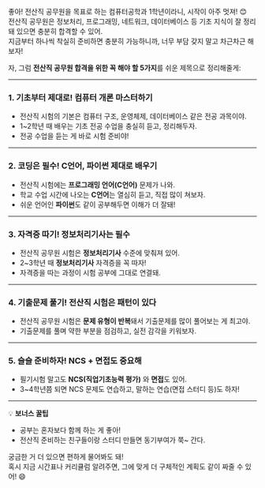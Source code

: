 좋아! 전산직 공무원을 목표로 하는 컴퓨터공학과 1학년이라니, 시작이 아주 멋져! 😊  
전산직 공무원은 정보처리, 프로그래밍, 네트워크, 데이터베이스 등 기초 지식이 잘 정리돼 있으면 충분히 합격할 수 있어.  
지금부터 하나씩 착실히 준비하면 충분히 가능하니까, 너무 부담 갖지 말고 차근차근 해보자!

자, 그럼 **전산직 공무원 합격을 위한 꼭 해야 할 5가지**를 쉬운 제목으로 정리해줄게:

---

### 1. **기초부터 제대로! 컴퓨터 개론 마스터하기**
- 전산직 시험의 기본은 컴퓨터 구조, 운영체제, 데이터베이스 같은 전공 과목이야.
- 1~2학년 때 배우는 기초 전공 수업을 충실히 듣고, 정리해두자.
- 전공 수업을 듣는 게 바로 시험 준비야!

---

### 2. **코딩은 필수! C언어, 파이썬 제대로 배우기**
- 전산직 시험에는 **프로그래밍 언어(C언어)** 문제가 나와.
- 학교 수업 시간에 나오는 **C언어**는 열심히 듣고, 직접 많이 쳐보자.
- 쉬운 언어인 **파이썬**도 같이 공부해두면 이해가 더 잘돼!

---

### 3. **자격증 따기! 정보처리기사는 필수**
- 전산직 공무원 시험은 **정보처리기사** 수준에 맞춰져 있어.
- 2~3학년 때 **정보처리기사** 자격증을 꼭 따자!
- 자격증을 따는 과정이 시험 공부에 그대로 연결돼.

---

### 4. **기출문제 풀기! 전산직 시험은 패턴이 있다**
- 전산직 공무원 시험은 **문제 유형이 반복**돼서 기출문제를 많이 풀어보는 게 최고야.
- 기출문제를 풀며 약한 부분을 점검하고, 실전 감각을 키워보자.

---

### 5. **슬슬 준비하자! NCS + 면접도 중요해**
- 필기시험 말고도 **NCS(직업기초능력 평가)** 와 **면접**도 있어.
- 3~4학년쯤 되면 NCS 문제도 연습하고, 말하는 연습(면접 스터디 등)도 하자!

---

💡 **보너스 꿀팁**  
- 공부는 혼자보다 함께 하는 게 좋아!  
- 전산직 준비하는 친구들이랑 스터디 만들면 동기부여가 쭉~ 간다.

궁금한 거 더 있으면 편하게 물어봐도 돼!  
혹시 지금 시간표나 커리큘럼 알려주면, 그에 맞게 더 구체적인 계획도 같이 짜줄 수 있어! 😄
